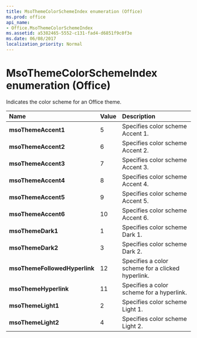 ```yaml
---
title: MsoThemeColorSchemeIndex enumeration (Office)
ms.prod: office
api_name:
- Office.MsoThemeColorSchemeIndex
ms.assetid: a5382465-5552-c131-fad4-d6851f9c0f3e
ms.date: 06/08/2017
localization_priority: Normal
---
```



# MsoThemeColorSchemeIndex enumeration (Office)

Indicates the color scheme for an Office theme.



|Name|Value|Description|
|:-----|:-----|:-----|
|**msoThemeAccent1**|5|Specifies color scheme Accent 1.|
|**msoThemeAccent2**|6|Specifies color scheme Accent 2.|
|**msoThemeAccent3**|7|Specifies color scheme Accent 3.|
|**msoThemeAccent4**|8|Specifies color scheme Accent 4.|
|**msoThemeAccent5**|9|Specifies color scheme Accent 5.|
|**msoThemeAccent6**|10|Specifies color scheme Accent 6.|
|**msoThemeDark1**|1|Specifies color scheme Dark 1.|
|**msoThemeDark2**|3|Specifies color scheme Dark 2.|
|**msoThemeFollowedHyperlink**|12|Specifies a color scheme for a clicked hyperlink.|
|**msoThemeHyperlink**|11|Specifies a color scheme for a hyperlink.|
|**msoThemeLight1**|2|Specifies color scheme Light 1.|
|**msoThemeLight2**|4|Specifies color scheme Light 2.|

